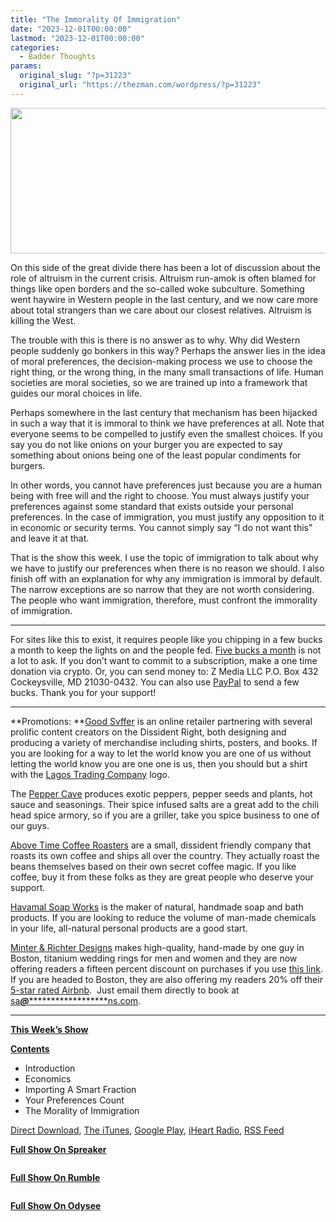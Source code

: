 ```yaml
---
title: "The Immorality Of Immigration"
date: "2023-12-01T00:00:00"
lastmod: "2023-12-01T00:00:00"
categories:
  - Badder Thoughts
params:
  original_slug: "?p=31223"
  original_url: "https://thezman.com/wordpress/?p=31223"
---
```


[<img
src="http://thezman.com/wordpress/wp-content/uploads/2018/01/Power-Hour.png"
decoding="async" width="600" height="233" />](http://thezman.com/wordpress/wp-content/uploads/2018/01/Power-Hour.png)

On this side of the great divide there has been a lot of discussion
about the role of altruism in the current crisis. Altruism run-amok is
often blamed for things like open borders and the so-called woke
subculture. Something went haywire in Western people in the last
century, and we now care more about total strangers than we care about
our closest relatives. Altruism is killing the West.

The trouble with this is there is no answer as to why. Why did Western
people suddenly go bonkers in this way? Perhaps the answer lies in the
idea of moral preferences, the decision-making process we use to choose
the right thing, or the wrong thing, in the many small transactions of
life. Human societies are moral societies, so we are trained up into a
framework that guides our moral choices in life.

Perhaps somewhere in the last century that mechanism has been hijacked
in such a way that it is immoral to think we have preferences at all.
Note that everyone seems to be compelled to justify even the smallest
choices. If you say you do not like onions on your burger you are
expected to say something about onions being one of the least popular
condiments for burgers.

In other words, you cannot have preferences just because you are a human
being with free will and the right to choose. You must always justify
your preferences against some standard that exists outside your personal
preferences. In the case of immigration, you must justify any opposition
to it in economic or security terms. You cannot simply say “I do not
want this” and leave it at that.

That is the show this week. I use the topic of immigration to talk about
why we have to justify our preferences when there is no reason we
should. I also finish off with an explanation for why any immigration is
immoral by default. The narrow exceptions are so narrow that they are
not worth considering. The people who want immigration, therefore, must
confront the immorality of immigration.

------------------------------------------------------------------------

For sites like this to exist, it requires people like you chipping in a
few bucks a month to keep the lights on and the people fed.
<a href="https://www.subscribestar.com/the-z-blog"
rel="noopener noreferrer" target="_blank">Five bucks a month</a> is not
a lot to ask. If you don’t want to commit to a subscription, make a one
time donation via crypto. Or, you can send money to: Z Media LLC P.O.
Box 432 Cockeysville, MD 21030-0432. You can also use <a
href="https://www.paypal.com/cgi-bin/webscr?cmd=_s-xclick&amp;hosted_button_id=UDAS2Q8JYA6CN&amp;source=url"
rel="noopener noreferrer" target="_blank">PayPal</a> to send a few
bucks. Thank you for your support!

------------------------------------------------------------------------

**Promotions: **<a href="https://goodsvffer.com/" rel="noopener" target="_blank">Good
Svffer</a> is an online retailer partnering with several prolific
content creators on the Dissident Right, both designing and producing a
variety of merchandise including shirts, posters, and books. If you are
looking for a way to let the world know you are one of us without
letting the world know you are one one is us, then you should but a
shirt with the
<a href="https://goodsvffer.com/products/lagos-trading-company"
rel="noopener" target="_blank">Lagos Trading Company</a> logo.

The <a href="https://peppercave.com/shop/ols/products" rel="noopener"
target="_blank">Pepper Cave</a> produces exotic peppers, pepper seeds
and plants, hot sauce and seasonings. Their spice infused salts are a
great add to the chili head spice armory, so if you are a griller, take
you spice business to one of our guys.

<a href="https://abovetimecoffee.com/" rel="noopener"
target="_blank">Above Time Coffee Roasters</a> are a small, dissident
friendly company that roasts its own coffee and ships all over the
country. They actually roast the beans themselves based on their own
secret coffee magic. If you like coffee, buy it from these folks as they
are great people who deserve your support.

<a href="https://havamalsoapworks.com/" rel="noopener"
target="_blank">Havamal Soap Works</a> is the maker of natural, handmade
soap and bath products. If you are looking to reduce the volume of
man-made chemicals in your life, all-natural personal products are a
good start.

<a href="https://www.minterandrichterdesigns.com/"
rel="noreferrer nofollow noopener" target="_blank">Minter &amp; Richter
Designs</a> makes high-quality, hand-made by one guy in Boston, titanium
wedding rings for men and women and they are now offering readers a
fifteen percent discount on purchases if you use
<a href="https://www.minterandrichterdesigns.com/discount/ZMAN"
rel="noreferrer nofollow noopener" target="_blank">this link</a>.
<span class="highlight"><span class="colour"><span class="font"><span class="size">If
you are headed to Boston, they are also offering my readers 20% off
their <a
href="https://www.airbnb.com/users/7988017/listings?user_id=7988017&amp;s=3"
rel="noopener noreferrer" target="_blank">5-star rated Airbnb</a>.  Just
email them directly to book at
<a href="mailto:sa***@*********************ns.com"
data-original-string="Cn/AnCjLTjMk5OcPdItzPQ==cb7sRqjPxx4nei5TGOLpulXkUfFJen+hMIToxt2xwhgvtCkXQJxLU9MIF0+MqEIf7Nx"><span
class="apbct-email-encoder"
data-original-string="M/vxl34U8aFgEJyR/CkrcA==cb7415RPVlr7Mc8GQ1kIwfv4zD9cc38oLROjFwSREJgFz+VNShu1bsS30hU6gk3wNX6"
title="This contact has been encoded by Anti-Spam by CleanTalk. Click to decode. To finish the decoding make sure that JavaScript is enabled in your browser.">sa<span
class="apbct-blur">***</span>@<span
class="apbct-blur">*********************</span>ns.com</span></a>.</span></span></span></span>

------------------------------------------------------------------------

**<u>This Week’s Show</u>**

**<u>Contents</u>**

-   Introduction
-   Economics
-   Importing A Smart Fraction
-   Your Preferences Count
-   The Morality of Immigration

<a href="https://api.spreaker.com/v2/episodes/57871316/download.mp3"
rel="noopener" target="_blank">Direct Download</a>, <a
href="https://itunes.apple.com/us/podcast/the-z-blog-power-hour/id1262799640?mt=2"
rel="noopener noreferrer" target="_blank">The iTunes</a>, <a
href="https://podcasts.google.com/?feed=aHR0cHM6Ly93d3cuc3ByZWFrZXIuY29tL3Nob3cvMjU4OTY1Ny9lcGlzb2Rlcy9mZWVk"
rel="noopener noreferrer" target="_blank">Google Play</a>, <a href="https://www.iheart.com/podcast/the-z-blog-power-hour-29246491/"
rel="noopener noreferrer" target="_blank">iHeart Radio,</a>
<a href="https://www.spreaker.com/show/2589657/episodes/feed"
rel="noopener noreferrer" target="_blank">RSS Feed</a>

**<u>Full Show On Spreaker</u>**

<span class="mce_SELRES_start" mce-type="bookmark"
style="display: inline-block; width: 0px; overflow: hidden; line-height: 0;">﻿</span>

**<u>Full Show On Rumble</u>**

<span class="mce_SELRES_start" mce-type="bookmark"
style="display: inline-block; width: 0px; overflow: hidden; line-height: 0;">﻿</span>

**<u>Full Show On Odysee</u>**
